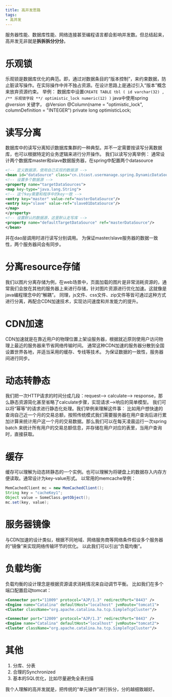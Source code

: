 ```yaml
---
title: 高并发思路
tags:
- 高并发
---
```

服务器性能、数据库性能、网络连接甚至编程语言都会影响并发数。但总结起来，高并发无非就是**拆拆拆分分分**。
# 乐观锁
乐观锁是数据库优化的典范。即，通过对数据条目的“版本控制”，来约束数据，防止脏读写操作。在实际操作中并不独占资源。在设计思路上是通过引入“版本”概念来放弃资源约束。
举例：
数据库中设置`CREATE TABLE tbl (
    id varchar(32) ,
    /** 乐观锁字段 **/
    optimistic_lock numeric(12)
)`
java中使用spring *@version* 关键字，
	@Version
    @Column(name = "optimistic_lock", columnDefinition = "INTEGER")
    private long optimisticLock;

# 读写分离
数据库中的读写分离知识数据库集群的一种典型。并不一定需要按读写分离数据库，也可以根据特定的业务逻辑来进行分开操作。
我们以读写分离举例：
通常设计两个数据库master和slave数据服务器，在spring中配置两个datasource
```xml
<!-- 定义数据源，使用自己实现的数据源 -->
<bean id="dataSource" class="cn.itcast.usermanage.spring.DynamicDataSource">
<!-- 设置多个数据源 -->
<property name="targetDataSources">
<map key-type="java.lang.String">
<!-- 这个key需要和程序中的key一致 -->
<entry key="master" value-ref="masterDataSource"/>
<entry key="slave" value-ref="slave01DataSource"/>
</map>
</property>
<!-- 设置默认的数据源，这里默认走写库 -->
<property name="defaultTargetDataSource" ref="masterDataSource"/>
</bean>
```
并在dao层调用时进行读写分别调用。 
为保证master/slave服务器的数据一致性，两个服务器间会有同步。
# 分离resource存储
我们以图片分离存储为例，在web场景中，页面加载的图片是非常消耗资源的，通常我们会放在其他的服务器上来进行存储，针对图片资源进行优化加速。这就像是java编程理念中的“解耦”。
同理，js文件、css文件、zip文件等皆可通过这种方式进行分离，再配合CDN加速技术，实现访问速度和并发能力的提升。
# CDN加速
CDN加速就是在靠近用户的物理位置上架设服务器，根据就近原则使用户访问物理上最近的服务器来节省网络传输时间。
通常这种CDN加速的服务器分散到全国设置世界各地，并适当采用的缓存、专线等技术。
为保证数据的一致性，服务器间进行同步。
# 动态转静态
我们把一次HTTP请求的时间分成几段：request--> calculate--> response，那么静态资源简化甚至省略了calculate步骤，实现请求-->响应的简单模型。
我们可以将“幂等”的请求进行静态化处理。我们举例来理解这件事：
比如用户想快速的查询自己近一个月的交易总额，按照传统模式我们需要服务器在用户查询后进行累加计算来统计用户这一个月的交易数据。那么我们可以在每天凌晨运行一次spring batch 来统计所有用户的交易总额信息，并存储在用户对应的表里，当用户查询时，直接获取。
# 缓存
缓存可以理解为动态转静态的一个实例。也可以理解为将硬盘上的数据存入内存方便读取。通常设计为key-value形式。
以常用的memcache举例：
```java
MemCachedClient mc = new MemCachedClient();
String key = "cacheKey1";
Object value = SomeClass.getObject();
mc.set(key, value);
```
# 服务器镜像
与CDN加速的设计类似，根据不同地域、网络服务商等网络条件假设多个服务器的“镜像”来实现网络传输环节的优化。
以此我们可以引出“负载均衡”。
# 负载均衡
负载均衡的设计理念是根据资源请求消耗情况来自动调节平衡。
比如我们在多个端口配置启动tomcat：

```xml
<Connector port="11009" protocol="AJP/1.3" redirectPort="8443" />
<Engine name="Catalina" defaultHost="localhost" jvmRoute="tomcat1">
<Cluster className="org.apache.catalina.ha.tcp.SimpleTcpCluster"/>

<Connector port="12009" protocol="AJP/1.3" redirectPort="8443" />
<Engine name="Catalina" defaultHost="localhost" jvmRoute="tomcat2">
<Cluster className="org.apache.catalina.ha.tcp.SimpleTcpCluster"/>
```

# 其他
1. 分库、分表
2. 合理的Synchronized
3. 基本的SQL优化，比如尽量避免全表扫描

我个人理解的高并发就是，把传统的“单元操作”进行拆分，分的越细致越好。


